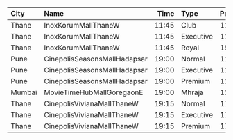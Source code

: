 | City   | Name                         |  Time | Type      | Price | Capacity | Booked |
| :----- | :--------------------------- | ----: | :-------- | ----: | -------: | -----: |
| Thane  | InoxKorumMallThaneW          | 11:45 | Club      |  112₹ |       55 |      0 |
| Thane  | InoxKorumMallThaneW          | 11:45 | Executive |  112₹ |       26 |      0 |
| Thane  | InoxKorumMallThaneW          | 11:45 | Royal     |  150₹ |        9 |      0 |
| Pune   | CinepolisSeasonsMallHadapsar | 19:00 | Normal    |  110₹ |        8 |      0 |
| Pune   | CinepolisSeasonsMallHadapsar | 19:00 | Executive |  110₹ |       31 |     15 |
| Pune   | CinepolisSeasonsMallHadapsar | 19:00 | Premium   |  110₹ |       11 |     10 |
| Mumbai | MovieTimeHubMallGoregaonE    | 19:00 | Mhraja    |  120₹ |       22 |     10 |
| Thane  | CinepolisVivianaMallThaneW   | 19:15 | Normal    |  170₹ |       27 |     14 |
| Thane  | CinepolisVivianaMallThaneW   | 19:15 | Executive |  170₹ |      104 |     72 |
| Thane  | CinepolisVivianaMallThaneW   | 19:15 | Premium   |  170₹ |       46 |     23 |